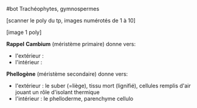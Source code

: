 #bot
Trachéophytes, gymnospermes

[scanner le poly du tp, images numérotés de 1 à 10]

[image 1 poly]

**Rappel** 
**Cambium** (méristème primaire) donne vers:
- l'extérieur :
- l'intérieur :

**Phellogène** (méristème secondaire) donne vers:
- l'extérieur : le suber (=liège), tissu mort (lignifié), cellules remplis d'air jouant un rôle d'isolant thermique
- l'intérieur : le phelloderme, parenchyme cellulo